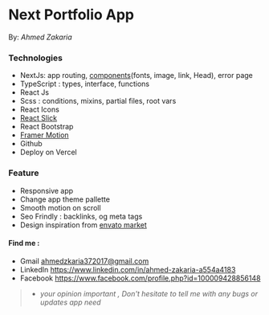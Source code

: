 
# <h1> Next Portfolio App </h1>

By: *Ahmed Zakaria*



### Technologies
  * NextJs: app routing, [components](https://nextjs.org/docs/pages/api-reference/components)(fonts, image, link, Head), error page
  * TypeScript : types, interface, functions
  * React Js
  * Scss : conditions, mixins, partial files, root vars
  * React Icons
  * [React Slick](https://react-slick.neostack.com/)
  * React Bootstrap
  * [Framer Motion](https://www.framer.com/motion/)
  * Github
  * Deploy on Vercel



### Feature
  * Responsive app
  * Change app theme pallette
  * Smooth motion on scroll
  * Seo Frindly : backlinks, og meta tags
  * Design inspiration from [envato market](https://themeforest.net/category/site-templates/personal/virtual-business-card#content)



#### Find me :
  - Gmail     ahmedzkaria372017@gmail.com 
  - LinkedIn  https://www.linkedin.com/in/ahmed-zakaria-a554a4183
  - Facebook  https://www.facebook.com/profile.php?id=100009428856148 
      
    
> - *your opinion important , Don't hesitate to tell me with any bugs or updates app need*
